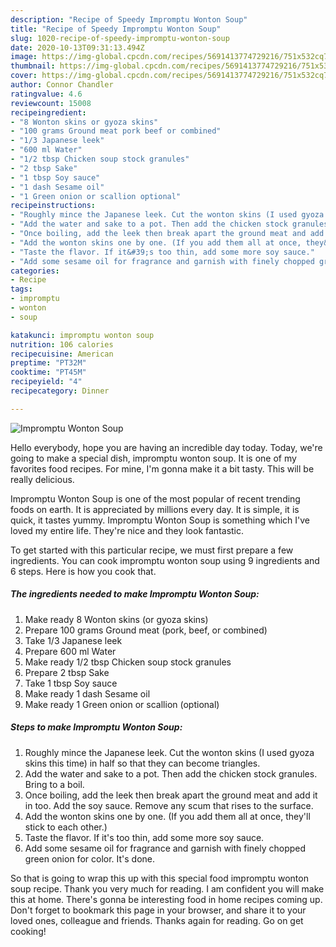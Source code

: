 ```yaml
---
description: "Recipe of Speedy Impromptu Wonton Soup"
title: "Recipe of Speedy Impromptu Wonton Soup"
slug: 1020-recipe-of-speedy-impromptu-wonton-soup
date: 2020-10-13T09:31:13.494Z
image: https://img-global.cpcdn.com/recipes/5691413774729216/751x532cq70/impromptu-wonton-soup-recipe-main-photo.jpg
thumbnail: https://img-global.cpcdn.com/recipes/5691413774729216/751x532cq70/impromptu-wonton-soup-recipe-main-photo.jpg
cover: https://img-global.cpcdn.com/recipes/5691413774729216/751x532cq70/impromptu-wonton-soup-recipe-main-photo.jpg
author: Connor Chandler
ratingvalue: 4.6
reviewcount: 15008
recipeingredient:
- "8 Wonton skins or gyoza skins"
- "100 grams Ground meat pork beef or combined"
- "1/3 Japanese leek"
- "600 ml Water"
- "1/2 tbsp Chicken soup stock granules"
- "2 tbsp Sake"
- "1 tbsp Soy sauce"
- "1 dash Sesame oil"
- "1 Green onion or scallion optional"
recipeinstructions:
- "Roughly mince the Japanese leek. Cut the wonton skins (I used gyoza skins this time) in half so that they can become triangles."
- "Add the water and sake to a pot. Then add the chicken stock granules. Bring to a boil."
- "Once boiling, add the leek then break apart the ground meat and add it in too. Add the soy sauce. Remove any scum that rises to the surface."
- "Add the wonton skins one by one. (If you add them all at once, they&#39;ll stick to each other.)"
- "Taste the flavor. If it&#39;s too thin, add some more soy sauce."
- "Add some sesame oil for fragrance and garnish with finely chopped green onion for color. It&#39;s done."
categories:
- Recipe
tags:
- impromptu
- wonton
- soup

katakunci: impromptu wonton soup 
nutrition: 106 calories
recipecuisine: American
preptime: "PT32M"
cooktime: "PT45M"
recipeyield: "4"
recipecategory: Dinner

---
```



![Impromptu Wonton Soup](https://img-global.cpcdn.com/recipes/5691413774729216/751x532cq70/impromptu-wonton-soup-recipe-main-photo.jpg)

Hello everybody, hope you are having an incredible day today. Today, we're going to make a special dish, impromptu wonton soup. It is one of my favorites food recipes. For mine, I'm gonna make it a bit tasty. This will be really delicious.



Impromptu Wonton Soup is one of the most popular of recent trending foods on earth. It is appreciated by millions every day. It is simple, it is quick, it tastes yummy. Impromptu Wonton Soup is something which I've loved my entire life. They're nice and they look fantastic.


To get started with this particular recipe, we must first prepare a few ingredients. You can cook impromptu wonton soup using 9 ingredients and 6 steps. Here is how you cook that.

<!--inarticleads1-->

##### The ingredients needed to make Impromptu Wonton Soup:

1. Make ready 8 Wonton skins (or gyoza skins)
1. Prepare 100 grams Ground meat (pork, beef, or combined)
1. Take 1/3 Japanese leek
1. Prepare 600 ml Water
1. Make ready 1/2 tbsp Chicken soup stock granules
1. Prepare 2 tbsp Sake
1. Take 1 tbsp Soy sauce
1. Make ready 1 dash Sesame oil
1. Make ready 1 Green onion or scallion (optional)




<!--inarticleads2-->

##### Steps to make Impromptu Wonton Soup:

1. Roughly mince the Japanese leek. Cut the wonton skins (I used gyoza skins this time) in half so that they can become triangles.
1. Add the water and sake to a pot. Then add the chicken stock granules. Bring to a boil.
1. Once boiling, add the leek then break apart the ground meat and add it in too. Add the soy sauce. Remove any scum that rises to the surface.
1. Add the wonton skins one by one. (If you add them all at once, they&#39;ll stick to each other.)
1. Taste the flavor. If it&#39;s too thin, add some more soy sauce.
1. Add some sesame oil for fragrance and garnish with finely chopped green onion for color. It&#39;s done.




So that is going to wrap this up with this special food impromptu wonton soup recipe. Thank you very much for reading. I am confident you will make this at home. There's gonna be interesting food in home recipes coming up. Don't forget to bookmark this page in your browser, and share it to your loved ones, colleague and friends. Thanks again for reading. Go on get cooking!
